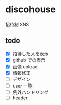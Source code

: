 # discohouse

招待制 SNS

## todo

- [x] 招待した人を表示
- [x] github での表示
- [x] 画像 upload
- [x] 情報修正
- [ ] デザイン
- [ ] user 一覧
- [ ] 例外ハンドリング
- [ ] header
